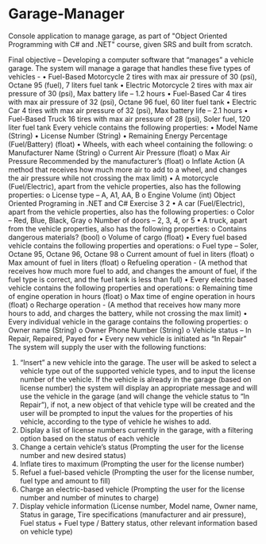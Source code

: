 # Garage-Manager
Console application to manage garage, 
as part of "Object Oriented Programming with C# and .NET" course,
given SRS and built from scratch.

Final objective – Developing a computer software that “manages” a vehicle garage.
The system will manage a garage that handles these five types of vehicles -
• Fuel-Based Motorcycle
2 tires with max air pressure of 30 (psi), Octane 95 (fuel), 7 liters fuel tank
• Electric Motorcycle
2 tires with max air pressure of 30 (psi), Max battery life – 1.2 hours
• Fuel-Based Car
4 tires with max air pressure of 32 (psi), Octane 96 fuel, 60 liter fuel tank
• Electric Car
4 tires with max air pressure of 32 (psi), Max battery life – 2.1 hours
• Fuel-Based Truck
16 tires with max air pressure of 28 (psi), Soler fuel, 120 liter fuel tank
Every vehicle contains the following properties:
• Model Name (String)
• License Number (String)
• Remaining Energy Percentage (Fuel/Battery) (float)
• Wheels, with each wheel containing the following:
o Manufacturer Name (String)
o Current Air Pressure (float)
o Max Air Pressure Recommended by the manufacturer’s (float)
o Inflate Action (A method that receives how much more air to add to a
wheel, and changes the air pressure while not crossing the max limit)
• A motorcycle (Fuel/Electric), apart from the vehicle properties,
also has the following properties:
o License type – A, A1, AA, B
o Engine Volume (int)
Object Oriented Programing in .NET and C# Exercise 3
2
• A car (Fuel/Electric), apart from the vehicle properties, also has
the following properties:
o Color – Red, Blue, Black, Gray
o Number of doors – 2, 3, 4, or 5
• A truck, apart from the vehicle properties, also has the following properties:
o Contains dangerous materials? (bool)
o Volume of cargo (float)
• Every fuel based vehicle contains the following properties and operations:
o Fuel type – Soler, Octane 95, Octane 96, Octane 98
o Current amount of fuel in liters (float)
o Max amount of fuel in liters (float)
o Refueling operation - (A method that receives how much more fuel to
add, and changes the amount of fuel, if the fuel type is correct, and
the fuel tank is less than full)
• Every electric based vehicle contains the following properties and operations:
o Remaining time of engine operation in hours (float)
o Max time of engine operation in hours (float)
o Recharge operation - (A method that receives how many more hours
to add, and charges the battery, while not crossing the max limit)
• Every individual vehicle in the garage contains the following properties:
o Owner name (String)
o Owner Phone Number (String)
o Vehicle status – In Repair, Repaired, Payed for
▪ Every new vehicle is initiated as “In Repair”
The system will supply the user with the following functions:
1. “Insert” a new vehicle into the garage. The user will be asked to select a
vehicle type out of the supported vehicle types, and to input the license
number of the vehicle. If the vehicle is already in the garage (based on
license number) the system will display an appropriate message and will use
the vehicle in the garage (and will change the vehicle status to “In Repair”), if
not, a new object of that vehicle type will be created and the user will be
prompted to input the values for the properties of his vehicle, according to the
type of vehicle he wishes to add.
2. Display a list of license numbers currently in the garage, with a filtering option
based on the status of each vehicle
3. Change a certain vehicle’s status (Prompting the user for the license number and
new desired status)
4. Inflate tires to maximum (Prompting the user for the license number)
5. Refuel a fuel-based vehicle (Prompting the user for the license number, fuel type
and amount to fill)
6. Charge an electric-based vehicle (Prompting the user for the license number
and number of minutes to charge)
7. Display vehicle information (License number, Model name, Owner name, Status in
garage, Tire specifications (manufacturer and air pressure), Fuel status + Fuel type /
Battery status, other relevant information based on vehicle type)
